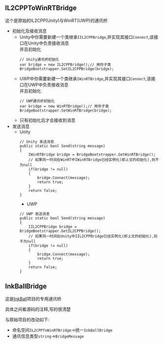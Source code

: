## IL2CPPToWinRTBridge
这个是原始的IL2CPP(Unity)与WinRT(UWP)的通讯桥  
- 初始化及接收消息
  - Unity中你需要新建一个类继承`IIL2CPPBridge`,并实现其接口`Connect`,该接口在Unity中负责接收消息  
    并且初始化
    ```
    // Unity通讯桥初始化
    var bridge = new IL2CPPBridge();// 用你子类
    BridgeBootstrapper.SetIL2CPPBridge(bridge);
    ```
  - UWP中你需要新建一个类继承`IWinRTBridge`,并实现其接口`Connect`,该接口在UWP中负责接收消息  
    并且初始化
    ```
    // UWP通讯桥初始化
    var bridge = new WinRTBridge();// 用你子类
    BridgeBootstrapper.SetWinRTBridge(bridge);
    ```
  - 只有初始化后才会接收到消息
- 发送消息
  - Unity
    ```
    // Unity 发送消息
    public static bool Send(string message)
    {
        IWinRTBridge bridge = BridgeBootstrapper.GetWinRTBridge();
        // 如果同一时间在WinRT中IWinRTBridge已经实例化(即上文的初始化),则不为null
        if(bridge != null)
        {
            bridge.Connect(message);
            return true;
        }
        return false;
    }
    ```
    - UWP
    ```
    // UWP 发送消息
    public static bool Send(string message)
    {
        IIL2CPPBridge bridge = BridgeBootstrapper.GetIL2CPPBridge();
        // 如果同一时间在Unity中IIL2CPPBridge已经实例化(即上文的初始化),则不为null
        if(bridge != null)
        {
            bridge.Connect(message);
            return true;
        }
        return false;
    }
    ```
## InkBallBridge
这是[InkBall](https://github.com/MicaGames)项目的专用通讯桥  

具体之间看源码的注释,写的很清楚  

与原始项目的改动如下:
- 命名空间`IL2CPPToWinRTBridge`->统一`InkBallBridge`
- 通讯信息类型`string`->`BridgeMessage`
